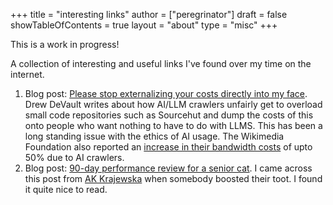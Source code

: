 +++
title = "interesting links"
author = ["peregrinator"]
draft = false
showTableOfContents = true
layout = "about"
type = "misc"
+++

<div class="info alert">

This is a work in progress!

</div>

A collection of interesting and useful links I've found over my time
on the internet.

1.  Blog post: [Please stop externalizing your costs directly into my
    face](https://drewdevault.com/2025/03/17/2025-03-17-Stop-externalizing-your-costs-on-me.html). Drew DeVault writes about how AI/LLM crawlers unfairly get to
    overload small code repositories such as Sourcehut and dump the
    costs of this onto people who want nothing to have to do with
    LLMS. This has been a long standing issue with the ethics of AI
    usage. The Wikimedia Foundation also reported an [increase in their
    bandwidth costs](https://diff.wikimedia.org/2025/04/01/how-crawlers-impact-the-operations-of-the-wikimedia-projects/) of upto 50% due to AI crawlers.
2.  Blog post: [90-day performance review for a senior cat](https://rinsemiddlebliss.com/posts/2024-10-04-90-day-performance-review-senior-cat/). I came
    across this post from [AK Krajewska](https://sfba.social/@dys_morphia) when somebody boosted their
    toot. I found it quite nice to read.

